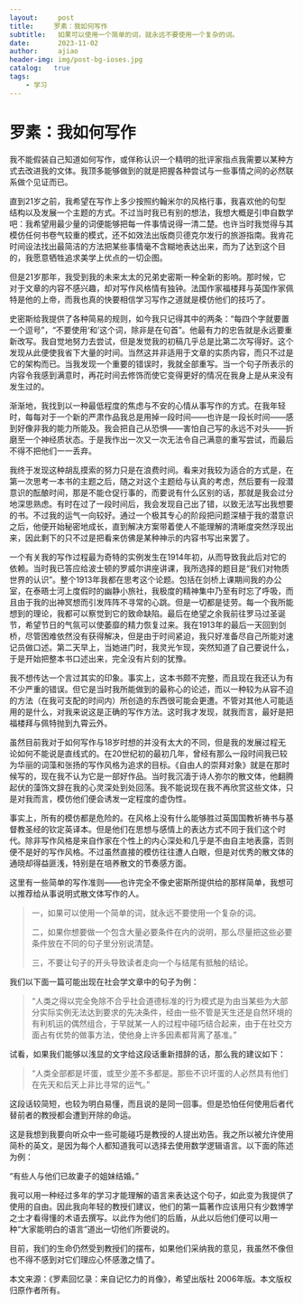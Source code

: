```yaml
---
layout:     post
title:     罗素：我如何写作
subtitle:   如果可以使用一个简单的词，就永远不要使用一个复杂的词。
date:       2023-11-02
author:     ajiao
header-img: img/post-bg-ioses.jpg
catalog:   true
tags:
    - 学习
---
```


# 罗素：我如何写作

我不能假装自己知道如何写作，或佯称认识一个精明的批评家指点我需要以某种方式去改进我的文体。我顶多能够做到的就是把握各种尝试与一些事情之间的必然联系做个见证而已。

直到21岁之前，我希望在写作上多少按照约翰米尔的风格行事，我喜欢他的句型结构以及发展一个主题的方式。不过当时我已有别的想法，我想大概是引申自数学吧：我希望用最少量的词便能够把每一件事情说得一清二楚。也许当时我觉得与其模仿任何书卷气较重的模式，还不如效法出版商贝德克尔发行的旅游指南。我肯花时间设法找出最简洁的方法把某些事情毫不含糊地表达出来，而为了达到这个目的，我愿意牺牲追求美学上优点的一切企图。

但是21岁那年，我受到我的未来太太的兄弟史密斯一种全新的影响。那时候，它对于文章的内容不感兴趣，却对写作风格情有独钟。法国作家福楼拜与英国作家佩特是他的上帝，而我也真的快要相信学习写作之道就是模仿他们的技巧了。

史密斯给我提供了各种简易的规则，如今我只记得其中的两条：“每四个字就要置一个逗号”，“不要使用‘和’这个词，除非是在句首”。他最有力的忠告就是永远要重新改写。我自觉地努力去尝试，但是发觉我的初稿几乎总是比第二次写得好。这个发现从此便使我省下大量的时间。当然这并非适用于文章的实质内容，而只不过是它的架构而已。当我发现一个重要的错误时，我就全部重写。当一个句子所表示的内容令我感到满意时，再花时间去修饰而使它变得更好的情况在我身上是从来没有发生过的。

渐渐地，我找到以一种最低程度的焦虑与不安的心情从事写作的方式。在我年轻时，每每对于一个新的严肃作品我总是用掉一段时间——也许是一段长时间——感到好像非我的能力所能及。我会把自己从恐惧——害怕自己写的永远不对头——折磨至一个神经质状态。于是我作出一次又一次无法令自己满意的重写尝试，而最后不得不把他们一一丢弃。

我终于发现这种胡乱摸索的努力只是在浪费时间。看来对我较为适合的方式是，在第一次思考一本书的主题之后，随之对这个主题给与认真的考虑，然后要有一段潜意识的酝酿时间，那是不能仓促行事的，而要说有什么区别的话，那就是我会过分地深思熟虑。有时在过了一段时间后，我会发现自己出了错，以致无法写出我想要的书。不过我的运气一向较好。通过一个极其专心的阶段把问题深植于我的潜意识之后，他便开始秘密地成长，直到解决方案带着使人不能理解的清晰度突然浮现出来，因此剩下的只不过是把看来仿佛是某种神示的内容书写出来罢了。

一个有关我的写作过程最为奇特的实例发生在1914年初，从而导致我此后对它的依赖。当时我已答应给波士顿的罗威尔讲座讲课，我所选择的题目是“我们对物质世界的认识”。整个1913年我都在思考这个论题。包括在剑桥上课期间我的办公室，在泰晤士河上度假时的幽静小旅社，我极度的精神集中乃至有时忘了呼吸，而且由于我的出神冥想而引发阵阵不寻常的心跳。但是一切都是徒劳。每一个我所能想到的理论，我都可以察觉到它的致命缺陷。最后在绝望之余我前往罗马过圣诞节，希望节日的气氛可以使萎靡的精力恢复过来。我在1913年的最后一天回到剑桥，尽管困难依然没有获得解决，但是由于时间紧迫，我只好准备尽自己所能对速记员做口述。第二天早上，当她进门时，我灵光乍现，突然知道了自己要说什么，于是开始把整本书口述出来，完全没有片刻的犹豫。

我不想传达一个言过其实的印象。事实上，这本书颇不完整，而且现在我还认为有不少严重的错误。但它是当时我所能做到的最称心的论述，而以一种较为从容不迫的方法（在我可支配的时间内）所创造的东西很可能会更遭。不管对其他人可能适用的是什么，对我来说这是正确的写作方法。这时我才发现，就我而言，最好是把福楼拜与佩特抛到九霄云外。

虽然目前我对于如何写作与18岁时想的并没有太大的不同，但是我的发展过程无论如何不能说是直线式的。在20世纪初的最初几年，曾经有那么一段时间我已较为华丽的词藻和张扬的写作风格为追求的目标。《自由人的崇拜对象》就是在那时候写的，现在我不认为它是一部好作品。当时我沉湎于诗人弥尔的散文体，他翻腾起伏的藻饰文辞在我的心灵深处到处回荡。我不能说现在我不再欣赏这些文体，只是对我而言，模仿他们便会诱发一定程度的虚伪性。

事实上，所有的模仿都是危险的。在风格上没有什么能够胜过英国国教祈祷书与基督教圣经的钦定英译本。但是他们在思想与感情上的表达方式不同于我们这个时代。除非写作风格是来自作家在个性上的内心深处和几乎是不由自主地表露，否则便不是好的写作风格。不过虽然直接的模仿往往遭人白眼，但是对优秀的散文体的通晓却得益匪浅，特别是在培养散文的节奏感方面。

这里有一些简单的写作准则——也许完全不像史密斯所提供给的那样简单，我想可以推荐给从事说明式散文体写作的人。

> 一，如果可以使用一个简单的词，就永远不要使用一个复杂的词。
> 
> 二，如果你想要做一个包含大量必要条件在内的说明，那么尽量把这些必要条件放在不同的句子里分别说清楚。
> 
> 三，不要让句子的开头导致读者走向一个与结尾有抵触的结论。

我们以下面一篇可能出现在社会学文章中的句子为例：

> “人类之得以完全免除不合乎社会道德标准的行为模式是为由当某些为大部分实际实例无法达到要求的先决条件，经由一些不管是天生还是自然环境的有利机运的偶然组合，于早就某一人的过程中碰巧结合起来，由于在社交方面占有优势的做事方法，使他身上许多因素都背离了基准。”

试看，如果我们能够以浅显的文字给这段话重新措辞的话，那么我的建议如下：

> “人类全部都是坏蛋，或至少差不多都是。那些不识坏蛋的人必然具有他们在先天和后天上非比寻常的运气。”

这段话较简短，也较为明白易懂，而且说的是同一回事。但是恐怕任何使用后者代替前者的教授都会遭到开除的命运。

这是我想到我要向听众中一些可能碰巧是教授的人提出劝告。我之所以被允许使用简朴的英文，是因为每个人都知道我可以选择去使用数学逻辑语言。以下面的陈述为例：

“有些人与他们已故妻子的姐妹结婚。”

我可以用一种经过多年的学习才能理解的语言来表达这个句子，如此变为我提供了使用的自由。因此我向年轻的教授们建议，他们的第一篇著作应该用只有少数博学之士才看得懂的术语去撰写。以此作为他们的后盾，从此以后他们便可以用一种“大家能明白的语言”道出一切他们所要说的。

目前，我们的生命仍然受到教授们的摆布，如果他们采纳我的意见，我虽然不像但也不得不感到对它们理应心怀感激之情了。

本文来源：《罗素回忆录：来自记忆力的肖像》，希望出版社 2006年版。本文版权归原作者所有。
